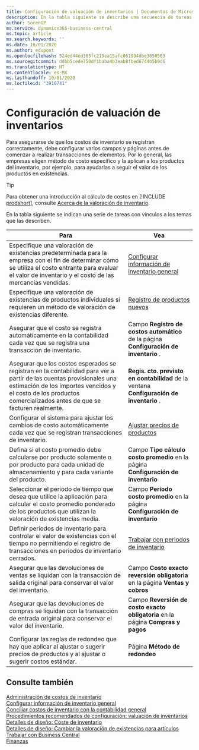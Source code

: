 ```yaml
---
title: Configuración de valuación de inventarios | Documentos de Microsoft
description: En la tabla siguiente se describe una secuencia de tareas, con vínculos a temas que las describen.
author: SorenGP
ms.service: dynamics365-business-central
ms.topic: article
ms.search.keywords: ''
ms.date: 10/01/2020
ms.author: edupont
ms.openlocfilehash: 524ed44ed305fc219ea15afc061994dbe3050503
ms.sourcegitcommit: ddbb5cede750df1baba4b3eab8fbed6744b5b9d6
ms.translationtype: HT
ms.contentlocale: es-MX
ms.lasthandoff: 10/01/2020
ms.locfileid: "3910741"
---
```

# <a name="setting-up-inventory-valuation-and-costing"></a>Configuración de valuación de inventarios

Para asegurarse de que los costos de inventario se registran correctamente, debe configurar varios campos y páginas antes de comenzar a realizar transacciones de elementos. Por lo general, las empresas eligen método de costo específico y la aplican a los productos del inventario, por ejemplo, para ayudarlas a seguir el valor de los productos en existencias.  

> [!TIP]
> Para obtener una introducción al cálculo de costos en [!INCLUDE [prodshort](includes/prodshort.md)], consulte [Acerca de la valoración de inventario](finance-learn-about-costing.md).

En la tabla siguiente se indican una serie de tareas con vínculos a los temas que las describen.

|**Para**|**Vea**|  
|------------|-------------|
|Especifique una valoración de existencias predeterminada para la empresa con el fin de determinar cómo se utiliza el costo entrante para evaluar el valor de inventario y el costo de las mercancías vendidas.|[Configurar información de inventario general](inventory-how-setup-general.md)|  
|Especifique una valoración de existencias de productos individuales si requieren un método de valoración de existencias diferente.|[Registro de productos nuevos](inventory-how-register-new-items.md)|  
|Asegurar que el costo se registra automáticamente en la contabilidad cada vez que se registra una transacción de inventario.|Campo **Registro de costos automático** de la página **Configuración de inventario** .|  
|Asegurar que los costos esperados se registran en la contabilidad para ver a partir de las cuentas provisionales una estimación de los importes vencidos y el costo de los productos comercializados antes de que se facturen realmente.|**Regis. cto. previsto en contabilidad** de la ventana **Configuración de inventario** .|  
|Configurar el sistema para ajustar los cambios de costo automáticamente cada vez que se registran transacciones de inventario.|[Ajustar precios de productos](inventory-how-adjust-item-costs.md)|  
|Defina si el costo promedio debe calcularse por producto solamente o por producto para cada unidad de almacenamiento y para cada variante del producto.|Campo **Tipo cálculo costo promedio** en la página **Configuración de inventario**|  
|Seleccionar el periodo de tiempo que desea que utilice la aplicación para calcular el costo promedio ponderado de los productos que utilizan la valoración de existencias media.|Campo **Periodo costo promedio** en la página **Configuración de inventario**|  
|Definir periodos de inventario para controlar el valor de existencias con el tiempo no permitiendo el registro de transacciones en periodos de inventario cerrados.|[Trabajar con periodos de inventario](finance-how-to-work-with-inventory-periods.md)|  
|Asegurar que las devoluciones de ventas se liquidan con la transacción de salida original para conservar el valor del inventario.|Campo **Costo exacto reversión obligatoria** en la página **Ventas y cobros**|  
|Asegurar que las devoluciones de compras se liquidan con la transacción de entrada original para conservar el valor del inventario.|Campo **Reversión de costo exacto obligatoria** en la página **Compras y pagos**|
|Configurar las reglas de redondeo que hay que aplicar al ajustar o sugerir precios de productos y al ajustar o sugerir costos estándar.|Página **Método de redondeo**|  

## <a name="see-also"></a>Consulte también

[Administración de costos de inventario](finance-manage-inventory-costs.md)  
[Configurar información de inventario general](inventory-how-setup-general.md)  
[Conciliar costos de inventario con la contabilidad general](finance-how-to-post-inventory-costs-to-the-general-ledger.md)  
[Procedimientos recomendados de configuración: valuación de inventarios](setup-best-practices-costing-method.md)  
[Detalles de diseño: Coste de inventario](design-details-inventory-costing.md)  
[Detalles de diseño: Cambiar la valoración de existencias para artículos](design-details-changing-costing-methods.md)  
[Trabajar con Business Central](ui-work-product.md)  
[Finanzas](finance.md)  
